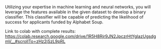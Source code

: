 Utilizing your expertise in machine learning and neural networks, you will leverage the features available in the given dataset to develop a binary classifier. This classifier will be capable of predicting the likelihood of success for applicants funded by Alphabet Soup.

Link to colab with complete results:
https://colab.research.google.com/drive/1R5H8Rjr9JN2JpczrHtYgIazUgsdgmV__#scrollTo=zHz2jSzL9pRL
